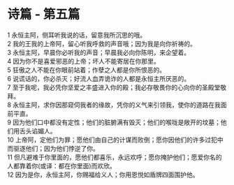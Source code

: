 # 诗篇 - 第五篇
  
 1 永恒主阿，侧耳听我说的话，留意我所沉思的哦。  
 2 我的王我的上帝阿，留心听我呼救的声音哦；因为我是向你祈祷的。  
 3 永恒主阿，早晨你必听我的声音；早晨我必向你陈明，来企望着。  
 4 因为你不是喜爱邪恶的上帝；坏人不能寄居在你那里。  
 5 狂傲之人不能在你眼前站着；作孽之人都是你所恨恶的。  
 6 说谎话的，你必杀灭；好流人血弄诡诈的人都是永恒主所厌恶的。  
 7 至于我呢，我必凭你坚爱之丰盛进入你的殿；我必存敬畏你的心向你的圣殿堂敬拜。  
 8 永恒主阿，求你因那窥伺我者的缘故，凭你的义气来引领我，使你的道路在我面前平直。  
 9 因为他们口中都没有定性；他们的脏腑满有毁灭；他们的喉咙是敞开的坟墓；他们用舌头谄媚人。  
 10 上帝阿，定他们为罪；愿他们由自己的计谋而败倒；愿你因他们的许多过犯中而驱逐他们；因为他们悖逆了你。  
 11 但凡避难于你里面的，愿他们都喜乐，永远欢呼；愿你掩护他们；愿爱你名的人都靠着你(或译：都在你里面)而欢欣。  
 12 因为是你，永恒主阿，你赐福给义人；你用恩悦如盾牌四面围护他。